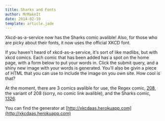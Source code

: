 ```yaml
---
title: Sharks and Fonts
author: MrMakeIt 
date: 2014-02-19
template: article.jade
---
```


Xkcd-as-a-service now has the Sharks comic avalible!  Also, for those who are picky about their fonts, it now uses the official XKCD font.

If you haven't heard of xkcd-as-a-service, it's sort of like madlibs, but with xkcd comics. Each comic that has been added has a spot on the home page, with a form below to put your words in.  Click the submit query, and a shiny new image with your words is generated.  You'll also be givin a piece of HTML that you can use to include the image on you own site.  How cool is that?

At the moment, there are 3 comics avalible for use, the Regex comic, [208](http://xkcd.com/208), the variant of 208 (sorry, no comic link avalible), and the Sharks comic, [1326](http://xkcd.com/1326).

You can find the generator at [http://xkcdaas.herokuapp.com](http://xkcdaas.herokuapp.com)
